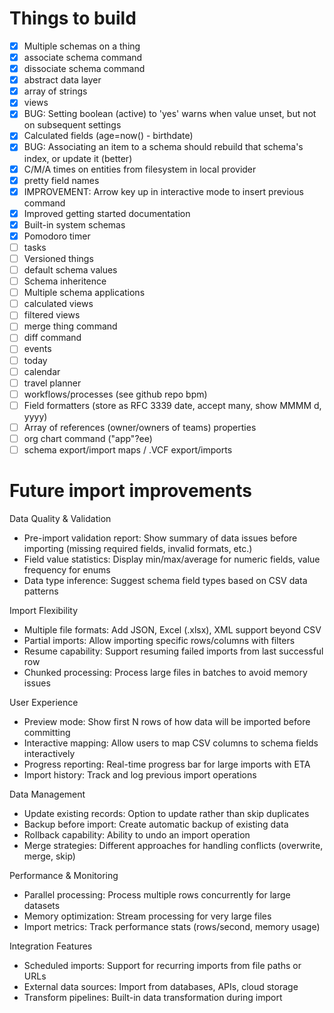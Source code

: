 # Things to build

- [x] Multiple schemas on a thing
- [x] associate schema command
- [x] dissociate schema command
- [x] abstract data layer
- [x] array of strings
- [x] views
- [x] BUG: Setting boolean (active) to 'yes' warns when value unset, but not on subsequent settings
- [x] Calculated fields (age=now() - birthdate)
- [x] BUG: Associating an item to a schema should rebuild that schema's index, or update it (better)
- [x] C/M/A times on entities from filesystem in local provider
- [x] pretty field names
- [x] IMPROVEMENT: Arrow key up in interactive mode to insert previous command
- [x] Improved getting started documentation
- [x] Built-in system schemas
- [x] Pomodoro timer
- [ ] tasks
- [ ] Versioned things
- [ ] default schema values
- [ ] Schema inheritence
- [ ] Multiple schema applications
- [ ] calculated views
- [ ] filtered views
- [ ] merge thing command
- [ ] diff command
- [ ] events
- [ ] today
- [ ] calendar
- [ ] travel planner
- [ ] workflows/processes (see github repo bpm)
- [ ] Field formatters (store as RFC 3339 date, accept many, show MMMM d, yyyy)
- [ ] Array of references (owner/owners of teams) properties
- [ ] org chart command ("app"?ee)
- [ ] schema export/import maps / .VCF export/imports

# Future import improvements

  Data Quality & Validation

  - Pre-import validation report: Show summary of data issues before importing (missing required fields, invalid formats, etc.)
  - Field value statistics: Display min/max/average for numeric fields, value frequency for enums
  - Data type inference: Suggest schema field types based on CSV data patterns

  Import Flexibility

  - Multiple file formats: Add JSON, Excel (.xlsx), XML support beyond CSV
  - Partial imports: Allow importing specific rows/columns with filters
  - Resume capability: Support resuming failed imports from last successful row
  - Chunked processing: Process large files in batches to avoid memory issues

  User Experience

  - Preview mode: Show first N rows of how data will be imported before committing
  - Interactive mapping: Allow users to map CSV columns to schema fields interactively
  - Progress reporting: Real-time progress bar for large imports with ETA
  - Import history: Track and log previous import operations

  Data Management

  - Update existing records: Option to update rather than skip duplicates
  - Backup before import: Create automatic backup of existing data
  - Rollback capability: Ability to undo an import operation
  - Merge strategies: Different approaches for handling conflicts (overwrite, merge, skip)

  Performance & Monitoring

  - Parallel processing: Process multiple rows concurrently for large datasets
  - Memory optimization: Stream processing for very large files
  - Import metrics: Track performance stats (rows/second, memory usage)

  Integration Features

  - Scheduled imports: Support for recurring imports from file paths or URLs
  - External data sources: Import from databases, APIs, cloud storage
  - Transform pipelines: Built-in data transformation during import
